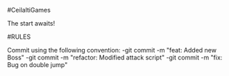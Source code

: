 #CeilaltiGames

The start awaits!

#RULES

Commit using the following convention:
-git commit -m "feat: Added new Boss"
-git commit -m "refactor: Modified attack script"
-git commit -m "fix: Bug on double jump" 